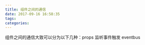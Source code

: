 ```yaml
---
title: 组件之间的通信
date: 2017-09-16 16:58:35
tags:
categories:
---
```


组件之间的通信大致可以分为以下几种：props 监听事件触发  eventbus

<!-- more -->

